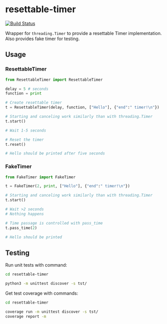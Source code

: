 # resettable-timer
[![Build Status](https://travis-ci.org/kangasta/resettable-timer.svg?branch=master)](https://travis-ci.org/kangasta/resettable-timer)

Wrapper for `threading.Timer` to provide a resettable Timer implementation. Also provides fake timer for testing.

## Usage

### ResettableTimer

```python
from ResettableTimer import ResettableTimer

delay = 5 # seconds
function = print

# Create resettable timer
t = ResettableTimer(delay, function, ["Hello"], {"end":" timer!\n"})

# Starting and canceling work similarly than with threading.Timer
t.start()

# Wait 1-5 seconds

# Reset the timer
t.reset()

# Hello should be printed after five seconds

```

### FakeTimer

```python
from FakeTimer import FakeTimer

t = FakeTimer(2, print, ["Hello"], {"end":" timer!\n"})

# Starting and canceling work similarly than with threading.Timer
t.start()

# Wait >2 seconds
# Nothing happens

# Time passage is controlled with pass_time
t.pass_time(2)

# Hello should be printed

```

## Testing

Run unit tests with command:

```bash
cd resettable-timer

python3 -m unittest discover -s tst/
```

Get test coverage with commands:
```bash
cd resettable-timer

coverage run -m unittest discover -s tst/
coverage report -m
```
